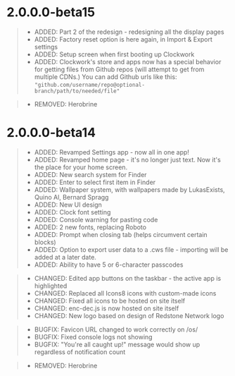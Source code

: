 # 2.0.0.0-beta15
> - ADDED: Part 2 of the redesign - redesigning all the display pages
> - ADDED: Factory reset option is here again, in Import & Export settings
> - ADDED: Setup screen when first booting up Clockwork
> - ADDED: Clockwork's store and apps now has a special behavior for getting files from Github repos (will attempt to get from multiple CDNs.) You can add Github urls like this: `"github.com/username/repo@optional-branch/path/to/needed/file"`

> - REMOVED: Herobrine

# 2.0.0.0-beta14

> - ADDED: Revamped Settings app - now all in one app!
> - ADDED: Revamped home page - it's no longer just text. Now it's the place for your home screen.
> - ADDED: New search system for Finder 
> - ADDED: Enter to select first item in Finder
> - ADDED: Wallpaper system, with wallpapers made by LukasExists, Quino Al, Bernard Spragg
> - ADDED: New UI design
> - ADDED: Clock font setting
> - ADDED: Console warning for pasting code
> - ADDED: 2 new fonts, replacing Roboto
> - ADDED: Prompt when closing tab (helps circumvent certain blocks)
> - ADDED: Option to export user data to a .cws file - importing will be added at a later date.
> - ADDED: Ability to have 5 or 6-character passcodes

> - CHANGED: Edited app buttons on the taskbar - the active app is highlighted
> - CHANGED: Replaced all Icons8 icons with custom-made icons
> - CHANGED: Fixed all icons to be hosted on site itself
> - CHANGED: enc-dec.js is now hosted on site itself
> - CHANGED: New logo based on design of Redstone Network logo

> - BUGFIX: Favicon URL changed to work correctly on /os/
> - BUGFIX: Fixed console logs not showing
> - BUGFIX: "You're all caught up!" message would show up regardless of notification count

> - REMOVED: Herobrine
